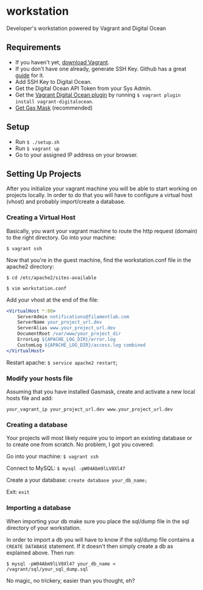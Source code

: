 # workstation
Developer's workstation powered by Vagrant and Digital Ocean

## Requirements
- If you haven't yet, [download Vagrant](https://www.vagrantup.com/).
- If you don't have one already, generate SSH Key. Github has a great [guide](https://help.github.com/articles/generating-a-new-ssh-key-and-adding-it-to-the-ssh-agent/) for it.
- Add SSH Key to Digital Ocean.
- Get the Digital Ocean API Token from your Sys Admin.
- Get the [Vagrant Digital Ocean plugin](https://github.com/devopsgroup-io/vagrant-digitalocean) by running `$ vagrant plugin install vagrant-digitalocean`.
- [Get Gas Mask](http://clockwise.ee/) (recommended)

## Setup
- Run `$ ./setup.sh`
- Run `$ vagrant up`
- Go to your assigned IP address on your browser.

## Setting Up Projects 
After you initialize your vagrant machine you will be able to start working on projects locally. In order to do that
you will have to configure a virtual host (vhost) and probably import/create a database.
 
### Creating a Virtual Host
Basically, you want your vagrant machine to route the http request (domain) to the right directory. Go into your machine:

 `$ vagrant ssh`

Now that you're in the guest machine, find the workstation.conf file in the apache2 directory:

`$ cd /etc/apache2/sites-available`

`$ vim workstation.conf`

Add your vhost at the end of the file:
```apache
<VirtualHost *:80>
    ServerAdmin notifications@filamentlab.com
    ServerName your_project_url.dev
    ServerAlias www.your_project_url.dev
    DocumentRoot /var/www/your_project_dir
    ErrorLog ${APACHE_LOG_DIR}/error.log
    CustomLog ${APACHE_LOG_DIR}/access.log combined
</VirtualHost>
```

Restart apache: `$ service apache2 restart`;

### Modify your hosts file
Assuming that you have installed Gasmask, create and activate a new local hosts file and add:
 
 `your_vagrant_ip your_project_url.dev www.your_project_url.dev`

### Creating a database
Your projects will most likely require you to import an existing database or to create one from scratch.
No problem, I got you covered:

Go into your machine:
`$ vagrant ssh`

Connect to MySQL:
`$ mysql -pW04Abm9lLV0Xl47`

Create a your database: `create database your_db_name;` 

Exit: `exit`

### Importing a database
When importing your db make sure you place the sql/dump file in the sql directory of your workstation.

In order to import a db you will have to know if the sql/dump file contains a `CREATE DATABASE` statement.
If it doesn't then simply create a db as explained above. Then run:

`$ mysql -pW04Abm9lLV0Xl47 your_db_name < /vagrant/sql/your_sql_dump.sql`

No magic, no trickery, easier than you thought, eh?